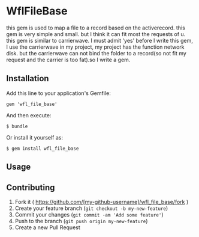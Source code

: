 # WflFileBase

this gem is used to map a file to a record based on the activerecord.
this gem is very simple and small. but I think it can fit most the requests of u.
this gem is similar to carrierwave. I must admit 'yes'
before I write this gem, I use the carrierwave in my project, my project has the function network disk. but the carrierwave can not bind the folder to a record(so not fit my request and the carrier is too fat).so I write a gem.

## Installation

Add this line to your application's Gemfile:

    gem 'wfl_file_base'

And then execute:

    $ bundle

Or install it yourself as:

    $ gem install wfl_file_base

## Usage



## Contributing

1. Fork it ( https://github.com/[my-github-username]/wfl_file_base/fork )
2. Create your feature branch (`git checkout -b my-new-feature`)
3. Commit your changes (`git commit -am 'Add some feature'`)
4. Push to the branch (`git push origin my-new-feature`)
5. Create a new Pull Request
